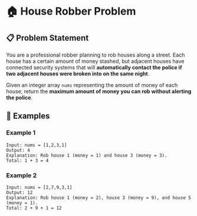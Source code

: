 # 🏠 House Robber Problem

## 📋 Problem Statement
You are a professional robber planning to rob houses along a street. Each house has a certain amount of money stashed, but adjacent houses have connected security systems that will **automatically contact the police if two adjacent houses were broken into on the same night**.

Given an integer array `nums` representing the amount of money of each house, return the **maximum amount of money you can rob without alerting the police**.

## 🎯 Examples

### Example 1
```
Input: nums = [1,2,3,1]
Output: 4
Explanation: Rob house 1 (money = 1) and house 3 (money = 3).
Total: 1 + 3 = 4
```

### Example 2  
```
Input: nums = [2,7,9,3,1]
Output: 12
Explanation: Rob house 1 (money = 2), house 3 (money = 9), and house 5 (money = 1).
Total: 2 + 9 + 1 = 12
```

